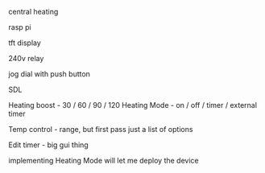 central heating

rasp pi

tft display

240v relay

jog dial with push button

SDL


Heating boost - 30 / 60 / 90 / 120
Heating Mode - on / off / timer / external timer

Temp control - range, but first pass just a list of options

Edit timer - big gui thing


implementing Heating Mode will let me deploy the device